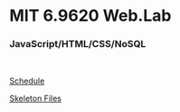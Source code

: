 # MIT 6.9620 Web.Lab

### JavaScript/HTML/CSS/NoSQL

<br/>



[Schedule](https://weblab.mit.edu/schedule/)

[Skeleton Files](https://github.com/weblab-workshops)


